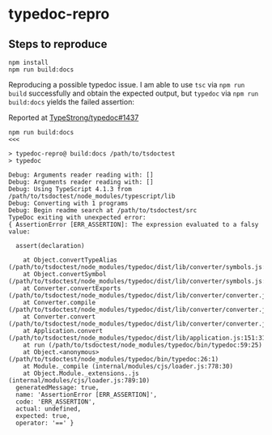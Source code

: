# typedoc-repro

## Steps to reproduce

```
npm install
npm run build:docs
```

Reproducing a possible typedoc issue. I am able to use `tsc` via `npm run build` successfully and obtain the expected output, but `typedoc` via `npm run build:docs` yields the failed assertion:

Reported at [TypeStrong/typedoc#1437](https://github.com/TypeStrong/typedoc/issues/1437)

```
npm run build:docs                                                                                                                    <<<

> typedoc-repro@ build:docs /path/to/tsdoctest
> typedoc

Debug: Arguments reader reading with: []
Debug: Arguments reader reading with: []
Debug: Using TypeScript 4.1.3 from /path/to/tsdoctest/node_modules/typescript/lib
Debug: Converting with 1 programs
Debug: Begin readme search at /path/to/tsdoctest/src
TypeDoc exiting with unexpected error:
{ AssertionError [ERR_ASSERTION]: The expression evaluated to a falsy value:

  assert(declaration)

    at Object.convertTypeAlias (/path/to/tsdoctest/node_modules/typedoc/dist/lib/converter/symbols.js:103:5)
    at Object.convertSymbol (/path/to/tsdoctest/node_modules/typedoc/dist/lib/converter/symbols.js:75:79)
    at Converter.convertExports (/path/to/tsdoctest/node_modules/typedoc/dist/lib/converter/converter.js:167:23)
    at Converter.compile (/path/to/tsdoctest/node_modules/typedoc/dist/lib/converter/converter.js:143:34)
    at Converter.convert (/path/to/tsdoctest/node_modules/typedoc/dist/lib/converter/converter.js:42:14)
    at Application.convert (/path/to/tsdoctest/node_modules/typedoc/dist/lib/application.js:151:31)
    at run (/path/to/tsdoctest/node_modules/typedoc/bin/typedoc:59:25)
    at Object.<anonymous> (/path/to/tsdoctest/node_modules/typedoc/bin/typedoc:26:1)
    at Module._compile (internal/modules/cjs/loader.js:778:30)
    at Object.Module._extensions..js (internal/modules/cjs/loader.js:789:10)
  generatedMessage: true,
  name: 'AssertionError [ERR_ASSERTION]',
  code: 'ERR_ASSERTION',
  actual: undefined,
  expected: true,
  operator: '==' }
```
